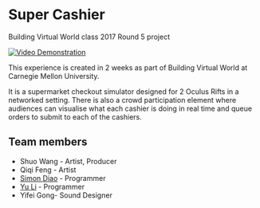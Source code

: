 # Super Cashier

Building Virtual World class 2017 Round 5 project

[![Video Demonstration](https://img.youtube.com/vi/lfOqL9JxbLg/0.jpg)](https://www.youtube.com/watch?v=lfOqL9JxbLg)

This experience is created in 2 weeks as part of Building Virtual World at Carnegie Mellon University. 

It is a supermarket checkout simulator designed for 2 Oculus Rifts in a networked setting. There is also a crowd participation element where audiences can visualise
what each cashier is doing in real time and queue orders to submit to each of the cashiers.

## Team members 
- Shuo Wang - Artist, Producer
- Qiqi Feng - Artist
- [Simon Diao](https://github.com/diaozheng999) - Programmer
- [Yu Li](https://github.com/Lotusly) - Programmer
- Yifei Gong- Sound Designer
